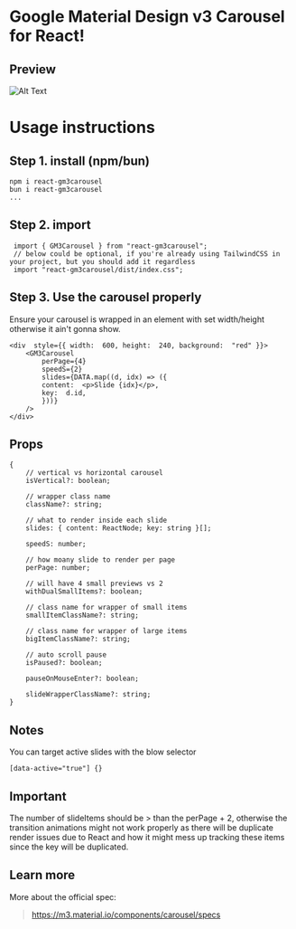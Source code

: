 # Google Material Design v3 Carousel for React!

## Preview

![Alt Text](https://github.com/kaloyanBozhkov/react-gm3carousel/blob/master/demo-gif.gif?raw=true)

# Usage instructions

## Step 1. install (npm/bun)

```
npm i react-gm3carousel
bun i react-gm3carousel
...
```

## Step 2. import

```
 import { GM3Carousel } from "react-gm3carousel";
 // below could be optional, if you're already using TailwindCSS in your project, but you should add it regardless
 import "react-gm3carousel/dist/index.css";
```

## Step 3. Use the carousel properly

Ensure your carousel is wrapped in an element with set width/height otherwise it ain't gonna show.

```
<div  style={{ width:  600, height:  240, background:  "red" }}>
	<GM3Carousel
		perPage={4}
		speedS={2}
		slides={DATA.map((d, idx) => ({
		content:  <p>Slide {idx}</p>,
		key:  d.id,
		}))}
	/>
</div>
```

## Props

```
{
	// vertical vs horizontal carousel
	isVertical?: boolean;

	// wrapper class name
	className?: string;

	// what to render inside each slide
	slides: { content: ReactNode; key: string }[];

	speedS: number;

	// how moany slide to render per page
	perPage: number;

	// will have 4 small previews vs 2
	withDualSmallItems?: boolean;

	// class name for wrapper of small items
	smallItemClassName?: string;

	// class name for wrapper of large items
	bigItemClassName?: string;

	// auto scroll pause
	isPaused?: boolean;

	pauseOnMouseEnter?: boolean;

	slideWrapperClassName?: string;
}
```

## Notes

You can target active slides with the blow selector

```
[data-active="true"] {}
```

## Important

The number of slideItems should be > than the perPage + 2, otherwise the transition animations might not work properly as there will be duplicate render issues due to React and how it might mess up tracking these items since the key will be duplicated.

## Learn more

More about the official spec:

> https://m3.material.io/components/carousel/specs
